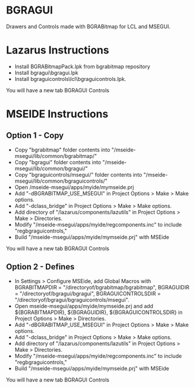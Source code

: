 # BGRAGUI

Drawers and Controls made with BGRABitmap for LCL and MSEGUI.

# Lazarus Instructions

* Install BGRABitmapPack.lpk from bgrabitmap repository
* Install bgragui\bgragui.lpk
* Install bgraguicontrols\lcl\bgraguicontrols.lpk.

You will have a new tab BGRAGUI Controls

# MSEIDE Instructions

## Option 1 - Copy

* Copy "bgrabitmap" folder contents into "/mseide-msegui/lib/common/bgrabitmap/"
* Copy "bgragui" folder contents into "/mseide-msegui/lib/common/bgragui/"
* Copy "bgraguicontrols/msegui/" folder contents into "/mseide-msegui/lib/common/bgraguicontrols/"
* Open /mseide-msegui/apps/myide/mymseide.prj
* Add "-dBGRABITMAP_USE_MSEGUI" in Project Options > Make > Make options.
* Add "-dclass_bridge" in Project Options > Make > Make options.
* Add directory of "/lazarus/components/lazutils" in Project Options > Make > Directories.
* Modify "/mseide-msegui/apps/myide/regcomponents.inc" to include "regbgraguicontrols,"
* Build "/mseide-msegui/apps/myide/mymseide.prj" with MSEide

You will have a new tab BGRAGUI Controls

## Option 2 - Defines

* In Settings > Configure MSEide, add Global Macros with BGRABITMAPDIR = "/directoryof/bgrabitmap/bgrabitmap", BGRAGUIDIR = "/directoryof/bgragui/bgragui", BGRAGUICONTROLSDIR = "/directoryof/bgragui/bgraguicontrols/msegui".
* Open mseide-msegui/apps/myide/mymseide.prj and add ${BGRABITMAPDIR}, ${BGRAGUIDIR}, ${BGRAGUICONTROLSDIR} in Project Options > Make > Directories.
* Add "-dBGRABITMAP_USE_MSEGUI" in Project Options > Make > Make options.
* Add "-dclass_bridge" in Project Options > Make > Make options.
* Add directory of "/lazarus/components/lazutils" in Project Options > Make > Directories.
* Modify "/mseide-msegui/apps/myide/regcomponents.inc" to include "regbgraguicontrols,"
* Build "/mseide-msegui/apps/myide/mymseide.prj" with MSEide

You will have a new tab BGRAGUI Controls
